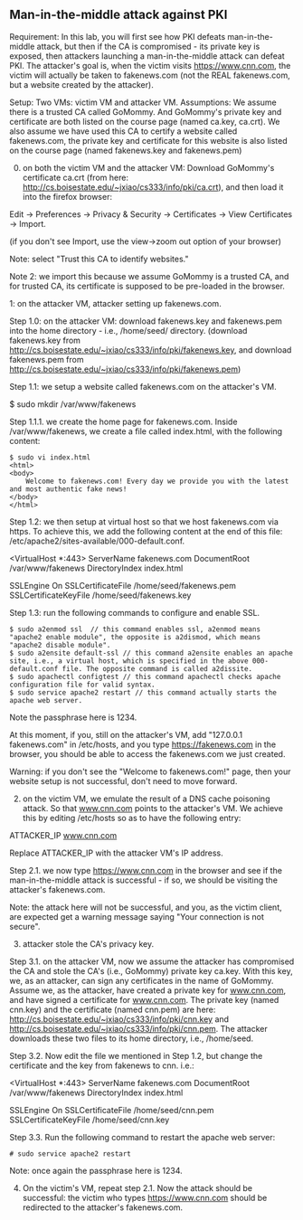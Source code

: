## Man-in-the-middle attack against PKI

Requirement: In this lab, you will first see how PKI defeats man-in-the-middle attack, but then if the CA is compromised - its private key is exposed, then attackers launching a man-in-the-middle attack can defeat PKI. The attacker's goal is, when the victim visits https://www.cnn.com, the victim will actually be taken to fakenews.com (not the REAL fakenews.com, but a website created by the attacker).

Setup: Two VMs: victim VM and attacker VM.
Assumptions: We assume there is a trusted CA called GoMommy. And GoMommy's private key and certificate are both listed on the course page (named ca.key, ca.crt). We also assume we have used this CA to certify a website called fakenews.com, the private key and certificate for this website is also listed on the course page (named fakenews.key and fakenews.pem)

0. on both the victim VM and the attacker VM: Download GoMommy's certificate ca.crt (from here: http://cs.boisestate.edu/~jxiao/cs333/info/pki/ca.crt), and then load it into the firefox browser:

Edit -> Preferences -> Privacy & Security -> Certificates -> View Certificates -> Import.

(if you don't see Import, use the view->zoom out option of your browser)

Note: select "Trust this CA to identify websites."

Note 2: we import this because we assume GoMommy is a trusted CA, and for trusted CA, its certificate is supposed to be pre-loaded in the browser.

1: on the attacker VM, attacker setting up fakenews.com.

Step 1.0: on the attacker VM: download fakenews.key and fakenews.pem into the home directory - i.e., /home/seed/ directory. (download fakenews.key from http://cs.boisestate.edu/~jxiao/cs333/info/pki/fakenews.key, and download fakenews.pem from http://cs.boisestate.edu/~jxiao/cs333/info/pki/fakenews.pem)

Step 1.1: we setup a website called fakenews.com on the attacker's VM.

$ sudo mkdir /var/www/fakenews

Step 1.1.1. we create the home page for fakenews.com. Inside /var/www/fakenews, we create a file called index.html, with the following content:

```console
$ sudo vi index.html
<html>
<body>
	Welcome to fakenews.com! Every day we provide you with the latest and most authentic fake news!
</body>
</html>
```

Step 1.2: we then setup at virtual host so that we host fakenews.com via https. To achieve this, we add the following content at the end of this file: /etc/apache2/sites-available/000-default.conf.

<VirtualHost *:443>
ServerName fakenews.com
DocumentRoot /var/www/fakenews
DirectoryIndex index.html

SSLEngine On
SSLCertificateFile /home/seed/fakenews.pem
SSLCertificateKeyFile /home/seed/fakenews.key
</VirtualHost>

Step 1.3: run the following commands to configure and enable SSL.

```console
$ sudo a2enmod ssl	// this command enables ssl, a2enmod means "apache2 enable module", the opposite is a2dismod, which means "apache2 disable module".
$ sudo a2ensite default-ssl	// this command a2ensite enables an apache site, i.e., a virtual host, which is specified in the above 000-default.conf file. The opposite command is called a2dissite.
$ sudo apachectl configtest	// this command apachectl checks apache configuration file for valid syntax.
$ sudo service apache2 restart // this command actually starts the apache web server.
```

Note the passphrase here is 1234.

At this moment, if you, still on the attacker's VM, add "127.0.0.1 fakenews.com" in /etc/hosts, and you type https://fakenews.com in the browser, you should be able to access the fakenews.com we just created.

Warning: if you don't see the "Welcome to fakenews.com!" page, then your website setup is not successful, don't need to move forward.

2. on the victim VM, we emulate the result of a DNS cache poisoning attack. So that www.cnn.com points to the attacker's VM. We achieve this by editing /etc/hosts so as to have the following entry:

ATTACKER_IP	www.cnn.com

Replace ATTACKER_IP with the attacker VM's IP address.

Step 2.1. we now type https://www.cnn.com in the browser and see if the man-in-the-middle attack is successful - if so, we should be visiting the attacker's fakenews.com.

Note: the attack here will not be successful, and you, as the victim client, are expected get a warning message saying "Your connection is not secure".

3. attacker stole the CA's privacy key.

Step 3.1. on the attacker VM, now we assume the attacker has compromised the CA and stole the CA's (i.e., GoMommy) private key ca.key. With this key, we, as an attacker, can sign any certificates in the name of GoMommy. Assume we, as the attacker, have created a private key for www.cnn.com, and have signed a certificate for www.cnn.com. The private key (named cnn.key) and the certificate (named cnn.pem) are here: http://cs.boisestate.edu/~jxiao/cs333/info/pki/cnn.key and http://cs.boisestate.edu/~jxiao/cs333/info/pki/cnn.pem. The attacker downloads these two files to its home directory, i.e., /home/seed.

Step 3.2. Now edit the file we mentioned in Step 1.2, but change the certificate and the key from fakenews to cnn. i.e.:

<VirtualHost *:443>
ServerName fakenews.com
DocumentRoot /var/www/fakenews
DirectoryIndex index.html

SSLEngine On
SSLCertificateFile /home/seed/cnn.pem
SSLCertificateKeyFile /home/seed/cnn.key
</VirtualHost>

Step 3.3. Run the following command to restart the apache web server:

```console
# sudo service apache2 restart
```

Note: once again the passphrase here is 1234.

4. On the victim's VM, repeat step 2.1. Now the attack should be successful: the victim who types https://www.cnn.com should be redirected to the attacker's fakenews.com.

